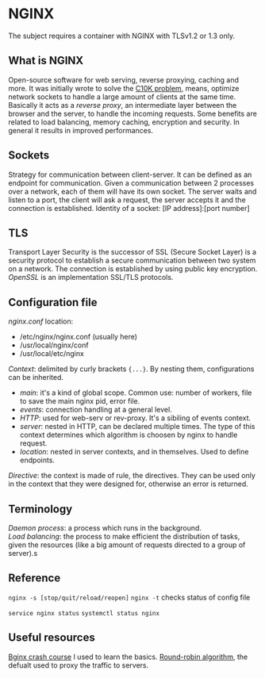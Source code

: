 # NGINX
The subject requires a container with NGINX with TLSv1.2 or 1.3 only.

## What is NGINX
Open-source software for web serving, reverse proxying, caching and more. It was initially wrote to solve the [C10K problem](https://en.wikipedia.org/wiki/C10k_problem), means, optimize network sockets to handle a large amount of clients at the same time.
Basically it acts as a _reverse proxy_, an intermediate layer between the browser and the server, to handle the incoming requests. Some benefits are related to load balancing, memory caching, encryption and security. In general it results in improved performances.

## Sockets
Strategy for communication between client-server. It can be defined as an endpoint for communication. Given a communication between 2 processes over a network, each of them will have its own socket. The server waits and listen to a port, the client will ask a request, the server accepts it and the connection is established.
Identity of a socket: [IP address]:[port number]

## TLS
Transport Layer Security is the successor of SSL (Secure Socket Layer) is a security protocol to establish a secure communication between two system on a network. The connection is established by using public key encryption. *OpenSSL* is an implementation SSL/TLS protocols.

## Configuration file
*nginx.conf* location:
- /etc/nginx/nginx.conf (usually here)
- /usr/local/nginx/conf
- /usr/local/etc/nginx

*_Context_*: delimited by curly brackets `{...}`. By nesting them, configurations can be inherited.
- _main_: it's a kind of global scope. Common use: number of workers, file to save the main nginx pid, error file.
- _events_: connection handling at a general level.
- _HTTP_: used for web-serv or rev-proxy. It's a sibiling of events context.
- _server_: nested in HTTP, can be declared multiple times. The type of this context determines which algorithm is choosen by nginx to handle request.
- _location_: nested in server contexts, and in themselves. Used to define endpoints.

*_Directive_*: the context is made of rule, the directives. They can be used only in the context that they were designed for, otherwise an error is returned.

## Terminology
_Daemon process_: a process which runs in the background.  
_Load balancing_: the process to make efficient the distribution of tasks, given the resources (like a big amount of requests directed to a group of server).s  

## Reference
`nginx -s [stop/quit/reload/reopen]`
`nginx -t` checks status of config file

`service nginx status`
`systemctl status nginx`

## Useful resources
[Bginx crash course](https://www.youtube.com/watch?v=7VAI73roXaY&t=686s) I used to learn the basics.
[Round-robin algorithm](https://en.wikipedia.org/wiki/Round-robin_scheduling), the defualt used to proxy the traffic to servers.  
